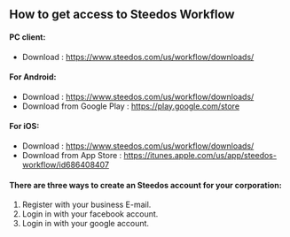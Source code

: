 ## How to get access to Steedos Workflow

#### PC client:
- Download : https://www.steedos.com/us/workflow/downloads/

#### For Android:
- Download : https://www.steedos.com/us/workflow/downloads/
- Download from Google Play : https://play.google.com/store

#### For iOS:
- Download :  https://www.steedos.com/us/workflow/downloads/
- Download from App Store : https://itunes.apple.com/us/app/steedos-workflow/id686408407
 
#### There are three ways to create an Steedos account for your corporation:
1. Register with your business E-mail.
2. Login in with your facebook account.
3. Login in with your google account.



